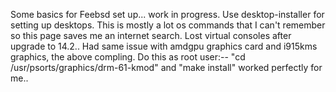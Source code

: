 Some basics for Feebsd set up... work in progress. 
Use desktop-installer for setting up desktops. 
This is mostly a lot os commands that I can't remember so this page saves me an internet search. 
Lost virtual consoles after upgrade to 14.2..
Had same issue with amdgpu graphics card and i915kms graphics, the above compling.
Do this as root user:--  "cd /usr/psorts/graphics/drm-61-kmod" and "make install" worked perfectly for me..
